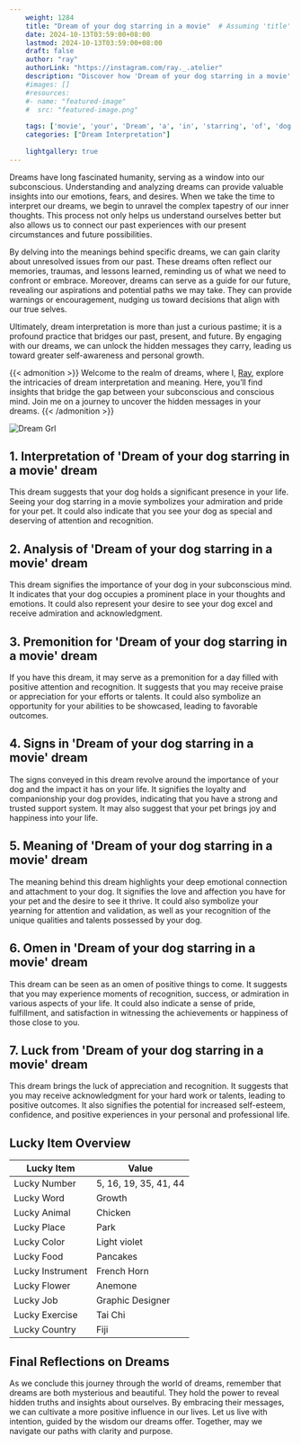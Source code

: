 ```yaml
---
    weight: 1284
    title: "Dream of your dog starring in a movie"  # Assuming 'title' column exists
    date: 2024-10-13T03:59:00+08:00
    lastmod: 2024-10-13T03:59:00+08:00
    draft: false
    author: "ray"
    authorLink: "https://instagram.com/ray._.atelier"
    description: "Discover how 'Dream of your dog starring in a movie' can interpret your future and uncover its significant meanings in your life."
    #images: []
    #resources:
    #- name: "featured-image"
    #  src: "featured-image.png"
    
    tags: ['movie', 'your', 'Dream', 'a', 'in', 'starring', 'of', 'dog']
    categories: ["Dream Interpretation"]
    
    lightgallery: true
---
```

    
Dreams have long fascinated humanity, serving as a window into our subconscious. Understanding and analyzing dreams can provide valuable insights into our emotions, fears, and desires. When we take the time to interpret our dreams, we begin to unravel the complex tapestry of our inner thoughts. This process not only helps us understand ourselves better but also allows us to connect our past experiences with our present circumstances and future possibilities.

By delving into the meanings behind specific dreams, we can gain clarity about unresolved issues from our past. These dreams often reflect our memories, traumas, and lessons learned, reminding us of what we need to confront or embrace. Moreover, dreams can serve as a guide for our future, revealing our aspirations and potential paths we may take. They can provide warnings or encouragement, nudging us toward decisions that align with our true selves.

Ultimately, dream interpretation is more than just a curious pastime; it is a profound practice that bridges our past, present, and future. By engaging with our dreams, we can unlock the hidden messages they carry, leading us toward greater self-awareness and personal growth.

{{< admonition >}}
Welcome to the realm of dreams, where I, [Ray](https://instagram.com/ray._.atelier), explore the intricacies of dream interpretation and meaning. Here, you’ll find insights that bridge the gap between your subconscious and conscious mind. Join me on a journey to uncover the hidden messages in your dreams.
{{< /admonition >}}

![Dream Grl](https://cdn.pixabay.com/photo/2017/11/02/03/35/gothic-2910057_1280.jpg "Dream Grl")

## 1. Interpretation of 'Dream of your dog starring in a movie' dream
 This dream suggests that your dog holds a significant presence in your life. Seeing your dog starring in a movie symbolizes your admiration and pride for your pet. It could also indicate that you see your dog as special and deserving of attention and recognition.

## 2. Analysis of 'Dream of your dog starring in a movie' dream
 This dream signifies the importance of your dog in your subconscious mind. It indicates that your dog occupies a prominent place in your thoughts and emotions. It could also represent your desire to see your dog excel and receive admiration and acknowledgment.

## 3. Premonition for 'Dream of your dog starring in a movie' dream
 If you have this dream, it may serve as a premonition for a day filled with positive attention and recognition. It suggests that you may receive praise or appreciation for your efforts or talents. It could also symbolize an opportunity for your abilities to be showcased, leading to favorable outcomes.

## 4. Signs in 'Dream of your dog starring in a movie' dream
 The signs conveyed in this dream revolve around the importance of your dog and the impact it has on your life. It signifies the loyalty and companionship your dog provides, indicating that you have a strong and trusted support system. It may also suggest that your pet brings joy and happiness into your life.

## 5. Meaning of 'Dream of your dog starring in a movie' dream
 The meaning behind this dream highlights your deep emotional connection and attachment to your dog. It signifies the love and affection you have for your pet and the desire to see it thrive. It could also symbolize your yearning for attention and validation, as well as your recognition of the unique qualities and talents possessed by your dog.

## 6. Omen in 'Dream of your dog starring in a movie' dream
 This dream can be seen as an omen of positive things to come. It suggests that you may experience moments of recognition, success, or admiration in various aspects of your life. It could also indicate a sense of pride, fulfillment, and satisfaction in witnessing the achievements or happiness of those close to you.

## 7. Luck from 'Dream of your dog starring in a movie' dream
 This dream brings the luck of appreciation and recognition. It suggests that you may receive acknowledgment for your hard work or talents, leading to positive outcomes. It also signifies the potential for increased self-esteem, confidence, and positive experiences in your personal and professional life.

## Lucky Item Overview
| Lucky Item          | Value              |
|---------------|--------------------|
| Lucky Number        | 5, 16, 19, 35, 41, 44  |
| Lucky Word          | Growth |
| Lucky Animal        | Chicken |
| Lucky Place         | Park     |
| Lucky Color         | Light violet     |
| Lucky Food          | Pancakes      |
| Lucky Instrument    | French Horn |
| Lucky Flower        | Anemone    |
| Lucky Job           | Graphic Designer       |
| Lucky Exercise      | Tai Chi  |
| Lucky Country       | Fiji    |


##  Final Reflections on Dreams

As we conclude this journey through the world of dreams, remember that dreams are both mysterious and beautiful. They hold the power to reveal hidden truths and insights about ourselves. By embracing their messages, we can cultivate a more positive influence in our lives. Let us live with intention, guided by the wisdom our dreams offer. Together, may we navigate our paths with clarity and purpose.

